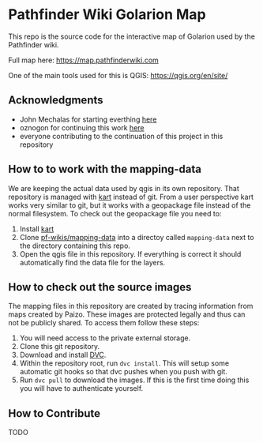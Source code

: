 # Pathfinder Wiki Golarion Map

This repo is the source code for the interactive map of Golarion used by the Pathfinder wiki.

Full map here: https://map.pathfinderwiki.com

One of the main tools used for this is QGIS: https://qgis.org/en/site/

## Acknowledgments

* John Mechalas for starting everthing [here](https://www.dungeonetics.com/golarion-geography/index.html)
* oznogon for continuing this work [here](https://oznogon.com/golarion)
* everyone contributing to the continuation of this project in this repository

## How to to work with the mapping-data

We are keeping the actual data used by qgis in its own repository. That repository is managed with [kart](https://kartproject.org) instead of git. From a user perspective kart works very similar to git, but it works with a geopackage file instead of the normal filesystem. To check out the geopackage file you need to:

1. Install [kart](https://kartproject.org)
2. Clone [pf-wikis/mapping-data](https://github.com/pf-wikis/mapping-data) into a directoy called `mapping-data` next to the directory containing this repo.
3. Open the qgis file in this repository. If everything is correct it should automatically find the data file for the layers.

## How to check out the source images

The mapping files in this repository are created by tracing information from maps created by Paizo. These images are protected legally and thus can not be publicly shared. To access them follow these steps:

1. You will need access to the private external storage.
2. Clone this git repository.
3. Download and install [DVC](https://dvc.org/).
4. Within the repository root, run ```dvc install```. This will setup some automatic git hooks so that dvc pushes when you push with git.
5. Run ```dvc pull``` to download the images. If this is the first time doing this you will have to authenticate yourself.

## How to Contribute

TODO
